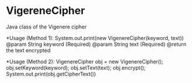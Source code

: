 VigereneCipher
==============

Java class of the Vigenere cipher

*Usage (Method 1): 
System.out.print(new VigenereCipher(keyword, text))
@param String keyword (Required)
@param String text    (Required)
@return the text encrypted

*Usage (Method 2):
VigenereCipher obj = new VigenereCipher();
obj.setKeyword(keyword);
obj.setText(text); 
obj.encrypt();
System.out.print(obj.getCipherText())
 
